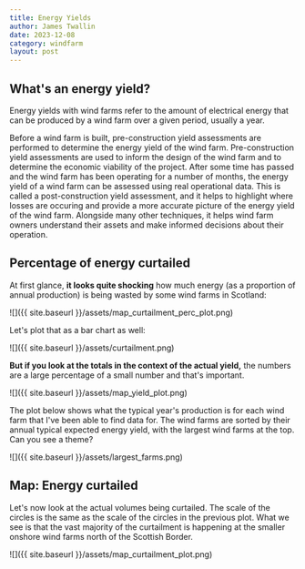 ```yaml
---
title: Energy Yields
author: James Twallin
date: 2023-12-08
category: windfarm
layout: post
---
```


## What's an energy yield?
Energy yields with wind farms refer to the amount of electrical energy that can be produced by a wind farm over a given period, usually a year.

Before a wind farm is built, pre-construction yield assessments are performed to determine the energy yield of the wind farm. Pre-construction yield assessments are used to inform the design of the wind farm and to determine the economic viability of the project. After some time has passed and the wind farm has been operating for a number of months, the energy yield of a wind farm can be assessed using real operational data. This is called a post-construction yield assessment, and it helps to highlight where losses are occuring and provide a more accurate picture of the energy yield of the wind farm. Alongside many other techniques, it helps wind farm owners understand their assets and make informed decisions about their operation.

## Percentage of energy curtailed

At first glance, **it looks quite shocking** how much energy (as a proportion of annual production) is being wasted by some wind farms in Scotland:

![]({{ site.baseurl }}/assets/map_curtailment_perc_plot.png)

Let's plot that as a bar chart as well:

![]({{ site.baseurl }}/assets/curtailment.png)

**But if you look at the totals in the context of the actual yield,** the numbers are a large percentage of a small number and that's important. 

![]({{ site.baseurl }}/assets/map_yield_plot.png)

The plot below shows what the typical year's production is for each wind farm that I've been able to find data for. The wind farms are sorted by their annual typical expected energy yield, with the largest wind farms at the top. Can you see a theme?

![]({{ site.baseurl }}/assets/largest_farms.png)

## Map: Energy curtailed

Let's now look at the actual volumes being curtailed. The scale of the circles is the same as the scale of the circles in the previous plot. What we see is that the vast majority of the curtailment is happening at the smaller onshore wind farms north of the Scottish Border.

![]({{ site.baseurl }}/assets/map_curtailment_plot.png)





